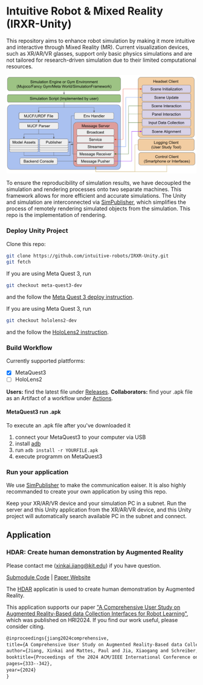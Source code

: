 # Intuitive Robot & Mixed Reality (IRXR-Unity)

This repository aims to enhance robot simulation by making it more intuitive and interactive through Mixed Reality (MR). 
Current visualization devices, such as XR/AR/VR glasses, support only basic physics simulations and are not tailored for research-driven simulation due to their limited computational resources.

![System Overview](./Docs/Pictures/SystemOverview.png)

To ensure the reproducibility of simulation results, we have decoupled the simulation and rendering processes onto two separate machines. 
This framework allows for more efficient and accurate simulations. 
The Unity and simulation are interconnected via [SimPublisher](https://github.com/intuitive-robots/SimPublisher.git), which simplifies the process of remotely rendering simulated objects from the simulation.
This repo is the implementation of rendering.

### Deploy Unity Project

Clone this repo:

```bash
git clone https://github.com/intuitive-robots/IRXR-Unity.git
git fetch
```

If you are using Meta Quest 3, run
```bash
git checkout meta-quest3-dev
```
and the follow the [Meta Quest 3 deploy instruction](./Docs/MetaQuest3Deploy.md). 

If you are using Meta Quest 3, run
```bash
git checkout hololens2-dev
```
and the follow the [HoloLens2 instruction](./Docs/HoloLens2Deploy.md). 


### Build Workflow
Currently supported plattforms:  
- [x] MetaQuest3
- [ ] HoloLens2

**Users:** find the latest file under [Releases](https://github.com/intuitive-robots/IRXR-Unity/releases). 
**Collaborators:** find your .apk file as an Artifact of a workflow under [Actions](https://github.com/intuitive-robots/IRXR-Unity/actions/).
 
#### MetaQuest3 run .apk
To execute an .apk file after you've downloaded it

1. connect your MetaQuest3 to your computer via USB
1. install [adb](https://developer.android.com/tools/adb)
1. run `adb install -r YOURFILE.apk`
1. execute programm on MetaQuest3


### Run your application

We use [SimPublisher](https://github.com/intuitive-robots/SimPublisher.git) to make the communication eaiser. 
It is also highly recommanded to create your own application by using this repo.

Keep your XR/AR/VR device and your simulation PC in a subnet.
Run the server and this Unity application from the XR/AR/VR device,
and this Unity project will automatically search available PC in the subnet and connect.

## Application

### HDAR: Create human demonstration by Augmented Reality


Please contact me (xinkai.jiang@kit.edu) if you have question.

[Submodule Code](https://github.com/intuitive-robots/HDAR) | [Paper Website](https://intuitive-robots.github.io/HDAR-Simulator/)

The [HDAR](https://github.com/intuitive-robots/HDAR) applicatin is used to create human demonstration by Augmented Reality.

This application supports our paper ["A Comprehensive User Study on Augmented Reality-Based data Collection Interfaces for Robot Learning"](https://intuitive-robots.github.io/HDAR-Simulator/), which was published on HRI2024. If you find our work useful, please consider citing.

```latex
@inproceedings{jiang2024comprehensive,
title={A Comprehensive User Study on Augmented Reality-Based data Collection Interfaces for Robot Learning},
author={Jiang, Xinkai and Mattes, Paul and Jia, Xiaogang and Schreiber, Nicolas and Neumann, Gerhard and Lioutikov, Rudolf},
booktitle={Proceedings of the 2024 ACM/IEEE International Conference on Human-Robot Interaction},
pages={333--342},
year={2024}
}
```